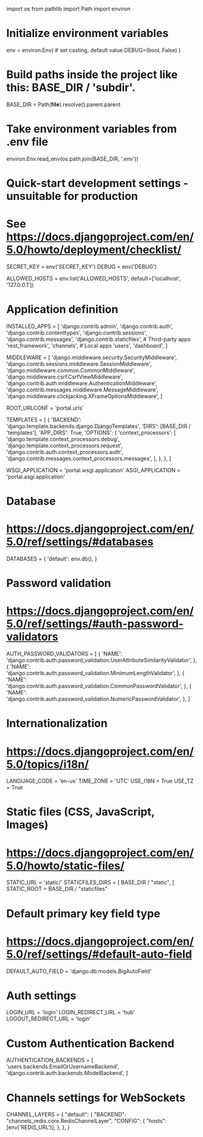 
import os
from pathlib import Path
import environ

# Initialize environment variables
env = environ.Env(
    # set casting, default value
    DEBUG=(bool, False)
)

# Build paths inside the project like this: BASE_DIR / 'subdir'.
BASE_DIR = Path(__file__).resolve().parent.parent

# Take environment variables from .env file
environ.Env.read_env(os.path.join(BASE_DIR, '.env'))

# Quick-start development settings - unsuitable for production
# See https://docs.djangoproject.com/en/5.0/howto/deployment/checklist/

SECRET_KEY = env('SECRET_KEY')
DEBUG = env('DEBUG')

ALLOWED_HOSTS = env.list('ALLOWED_HOSTS', default=['localhost', '127.0.0.1'])

# Application definition

INSTALLED_APPS = [
    'django.contrib.admin',
    'django.contrib.auth',
    'django.contrib.contenttypes',
    'django.contrib.sessions',
    'django.contrib.messages',
    'django.contrib.staticfiles',
    # Third-party apps
    'rest_framework',
    'channels',
    # Local apps
    'users',
    'dashboard',
]

MIDDLEWARE = [
    'django.middleware.security.SecurityMiddleware',
    'django.contrib.sessions.middleware.SessionMiddleware',
    'django.middleware.common.CommonMiddleware',
    'django.middleware.csrf.CsrfViewMiddleware',
    'django.contrib.auth.middleware.AuthenticationMiddleware',
    'django.contrib.messages.middleware.MessageMiddleware',
    'django.middleware.clickjacking.XFrameOptionsMiddleware',
]

ROOT_URLCONF = 'portal.urls'

TEMPLATES = [
    {
        'BACKEND': 'django.template.backends.django.DjangoTemplates',
        'DIRS': [BASE_DIR / 'templates'],
        'APP_DIRS': True,
        'OPTIONS': {
            'context_processors': [
                'django.template.context_processors.debug',
                'django.template.context_processors.request',
                'django.contrib.auth.context_processors.auth',
                'django.contrib.messages.context_processors.messages',
            ],
        },
    },
]

WSGI_APPLICATION = 'portal.wsgi.application'
ASGI_APPLICATION = 'portal.asgi.application'

# Database
# https://docs.djangoproject.com/en/5.0/ref/settings/#databases

DATABASES = {
    'default': env.db(),
}

# Password validation
# https://docs.djangoproject.com/en/5.0/ref/settings/#auth-password-validators

AUTH_PASSWORD_VALIDATORS = [
    {
        'NAME': 'django.contrib.auth.password_validation.UserAttributeSimilarityValidator',
    },
    {
        'NAME': 'django.contrib.auth.password_validation.MinimumLengthValidator',
    },
    {
        'NAME': 'django.contrib.auth.password_validation.CommonPasswordValidator',
    },
    {
        'NAME': 'django.contrib.auth.password_validation.NumericPasswordValidator',
    },
]

# Internationalization
# https://docs.djangoproject.com/en/5.0/topics/i18n/

LANGUAGE_CODE = 'en-us'
TIME_ZONE = 'UTC'
USE_I18N = True
USE_TZ = True


# Static files (CSS, JavaScript, Images)
# https://docs.djangoproject.com/en/5.0/howto/static-files/

STATIC_URL = 'static/'
STATICFILES_DIRS = [
    BASE_DIR / "static",
]
STATIC_ROOT = BASE_DIR / "staticfiles"

# Default primary key field type
# https://docs.djangoproject.com/en/5.0/ref/settings/#default-auto-field

DEFAULT_AUTO_FIELD = 'django.db.models.BigAutoField'

# Auth settings
LOGIN_URL = 'login'
LOGIN_REDIRECT_URL = 'hub'
LOGOUT_REDIRECT_URL = 'login'

# Custom Authentication Backend
AUTHENTICATION_BACKENDS = [
    'users.backends.EmailOrUsernameBackend',
    'django.contrib.auth.backends.ModelBackend',
]

# Channels settings for WebSockets
CHANNEL_LAYERS = {
    "default": {
        "BACKEND": "channels_redis.core.RedisChannelLayer",
        "CONFIG": {
            "hosts": [env('REDIS_URL')],
        },
    },
}
